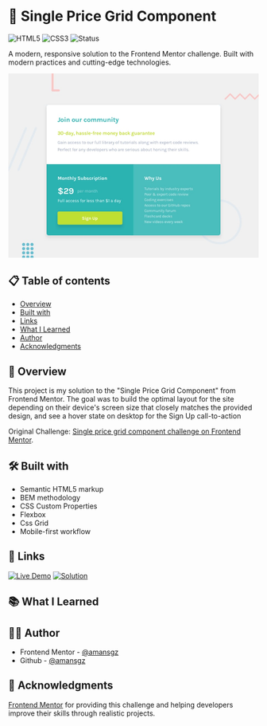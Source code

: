 # 🚀 Single Price Grid Component

![HTML5](https://img.shields.io/badge/HTML5-E34F26?style=for-the-badge&logo=html5&logoColor=white) ![CSS3](https://img.shields.io/badge/CSS3-1572B6?style=for-the-badge&logoColor=white)
![Status](https://img.shields.io/badge/Status-Completed-success?style=for-the-badge)

A modern, responsive solution to the Frontend Mentor challenge. Built with modern practices and cutting-edge technologies.

![Desktop preview](./design/preview.jpg)

## 📋 Table of contents

- [Overview](#-overview)
- [Built with](#-built-with)
- [Links](#-links)
- [What I Learned](#-what-i-learned)
- [Author](#-author)
- [Acknowledgments](#-acknowledgments)

## 📖 Overview

This project is my solution to the "Single Price Grid Component" from Frontend Mentor. The goal was to build the optimal layout for the site depending on their device's screen size that closely matches the provided design, and see a hover state on desktop for the Sign Up call-to-action

Original Challenge: [Single price grid component challenge on Frontend Mentor](https://www.frontendmentor.io/challenges/single-price-grid-component-5ce41129d0ff452fec5abbbc).

## 🛠 Built with

- Semantic HTML5 markup
- BEM methodology
- CSS Custom Properties
- Flexbox
- Css Grid
- Mobile-first workflow

## 🔗 Links

[![Live Demo](https://img.shields.io/badge/Demo-Live-green?style=for-the-badge)](https://single-price-grid-solution-css.netlify.app)
[![Solution](https://img.shields.io/badge/Frontend_Mentor-solution-blue?style=for-the-badge)](https://www.frontendmentor.io/solutions/)

## 📚 What I Learned

## 👩‍💻 Author

- Frontend Mentor - [@amansgz](https://www.frontendmentor.io/profile/amansgz)
- Github - [@amansgz](https://www.github.com/amansgz)

## 🙌 Acknowledgments

[Frontend Mentor](https://www.frontendmentor.io) for providing this challenge and helping developers improve their skills through realistic projects.
